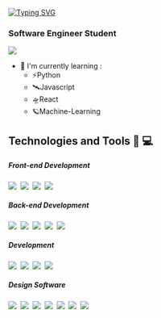 [![Typing SVG](https://readme-typing-svg.herokuapp.com?font=Fira+Code&weight=600&size=28&duration=3000&pause=1000&color=1DF779&vCenter=true&width=450&height=45&lines=%F0%9F%91%8B+Hi%2C+I'm+Jeremaiah+Mata)](https://git.io/typing-svg)
<h3 align="left"> Software Engineer Student </h3>

![](https://komarev.com/ghpvc/?username=jeremaiiiahmata&style=flat-square&color=blueviolet)

<ul>
  <li>🌱 I'm currently learning :
    <ul>
      <li>⚡Python</li>
      <li>🛰Javascript</li>
      <li>🛸React</li>
      <li>🪐Machine-Learning</li>
    </ul>
    </li>
</ul>

## Technologies and Tools 🧰 💻

<p align="left">
  <h5>Front-end Development</h5>
  <p align="left">
    <img src="https://img.shields.io/badge/HTML5-E34C26?style=for-the-badge&logo=html5&logoColor=white">&nbsp;
    <img src="https://img.shields.io/badge/CSS3-1572B6?style=for-the-badge&logo=css3&logoColor=white">&nbsp;
    <img src="https://img.shields.io/badge/Javascript-f0db4f?style=for-the-badge&logo=Javascript&logoColor=black">&nbsp;
    <img src="https://img.shields.io/badge/REACT JS-lightblue?style=for-the-badge&logo=react&logoColor=black">
  </p>  
  <h5>Back-end Development</h5>
  <p align="left">
    <img src="https://img.shields.io/badge/MongoDB-47A248?style=for-the-badge&logo=mongodb&logoColor=white">&nbsp;
    <img src="https://img.shields.io/badge/MySQL-00000F?style=for-the-badge&logo=mysql&logoColor=white">&nbsp;
    <img src="https://img.shields.io/badge/Node.JS-3C873A?style=for-the-badge&logo=node.js&logoColor=white">&nbsp;
    <img src="https://img.shields.io/badge/Express-333333?style=for-the-badge&logo=express&logoColor=white">&nbsp;
    <img src="https://img.shields.io/badge/PostgreSQL-316192?style=for-the-badge&logo=postgresql&logoColor=white">&nbsp;
    </p>
  <h5>Development</h5>
  <p align="left">
    <img src="https://img.shields.io/badge/Java-ED8B00?style=for-the-badge&logo=openjdk&logoColor=white"/>&nbsp;
    <img src="https://img.shields.io/badge/C%2B%2B-00599C?style=for-the-badge&logo=c%2B%2B&logoColor=white"/>&nbsp;
    <img src="https://img.shields.io/badge/Python-14354C?style=for-the-badge&logo=python&logoColor=white"/>&nbsp;
    <img src="https://img.shields.io/badge/Kotlin-0095D5?&style=for-the-badge&logo=kotlin&logoColor=white">
  </p>
   <h5> Design Software</h5>
   <p align="left">
     <img src="https://img.shields.io/badge/Adobe%20Photoshop-31A8FF?style=for-the-badge&logo=adobe-photoshop&logoColor=white"/>&nbsp;
     <img src="https://img.shields.io/badge/Adobe%20Illustrator-FF9A00?style=for-the-badge&logo=adobe-illustrator&logoColor=white"/>&nbsp;
     <img src="https://img.shields.io/badge/Adobe%20Premiere%20Pro-9999FF?style=for-the-badge&logo=adobe-premiere-pro&logoColor=white"/>&nbsp;
      <img src="https://img.shields.io/badge/Adobe%20after%20affects-CF96FD?style=for-the-badge&logo=Adobe%20after%20effects&logoColor=393665"/>&nbsp;
     <img src="https://img.shields.io/badge/Blender-F5792A?style=for-the-badge&logo=blender&logoColor=white"/>&nbsp;
     <img src="https://img.shields.io/badge/Figma-F24E1E?style=for-the-badge&logo=figma&logoColor=white"/>&nbsp;
     <img src="https://img.shields.io/badge/Canva-00C4CC?style=for-the-badge&logo=canva&logoColor=white"/>
   </p>

&nbsp;

<!--
**jeremaiiiahmata/jeremaiiiahmata** is a ✨ _special_ ✨ repository because its `README.md` (this file) appears on your GitHub profile.

Here are some ideas to get you started:

- 🔭 I’m currently working on ...
- 🌱 I’m currently learning ...
- 👯 I’m looking to collaborate on ...
- 🤔 I’m looking for help with ...
- 💬 Ask me about ...
- 📫 How to reach me: ...
- 😄 Pronouns: ...
- ⚡ Fun fact: ...
-->
